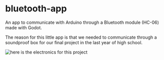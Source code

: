 # bluetooth-app
An app to communicate with Arduino through a Bluetooth module (HC-06) made with Godot.

The reason for this little app is that we needed to communicate through a soundproof box for our final project in the last year of high school.

![here is the electronics for this project](https://github.com/[Buni42]/[bluetooth-app]/blob/[main]/pictures/bapp_doos_front.jpg?raw=true)
